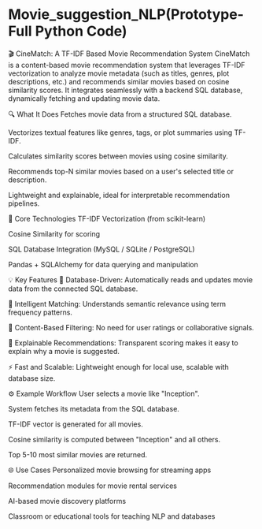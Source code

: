 # Movie_suggestion_NLP(Prototype- Full Python Code)
🎬 CineMatch: A TF-IDF Based Movie Recommendation System
CineMatch is a content-based movie recommendation system that leverages TF-IDF vectorization to analyze movie metadata (such as titles, genres, plot descriptions, etc.) and recommends similar movies based on cosine similarity scores. It integrates seamlessly with a backend SQL database, dynamically fetching and updating movie data.

🔍 What It Does
Fetches movie data from a structured SQL database.

Vectorizes textual features like genres, tags, or plot summaries using TF-IDF.

Calculates similarity scores between movies using cosine similarity.

Recommends top-N similar movies based on a user's selected title or description.

Lightweight and explainable, ideal for interpretable recommendation pipelines.

🧠 Core Technologies
TF-IDF Vectorization (from scikit-learn)

Cosine Similarity for scoring

SQL Database Integration (MySQL / SQLite / PostgreSQL)

Pandas + SQLAlchemy for data querying and manipulation

💡 Key Features
🔗 Database-Driven: Automatically reads and updates movie data from the connected SQL database.

🧠 Intelligent Matching: Understands semantic relevance using term frequency patterns.

🎯 Content-Based Filtering: No need for user ratings or collaborative signals.

📜 Explainable Recommendations: Transparent scoring makes it easy to explain why a movie is suggested.

⚡ Fast and Scalable: Lightweight enough for local use, scalable with database size.

⚙️ Example Workflow
User selects a movie like "Inception".

System fetches its metadata from the SQL database.

TF-IDF vector is generated for all movies.

Cosine similarity is computed between "Inception" and all others.

Top 5-10 most similar movies are returned.

🌐 Use Cases
Personalized movie browsing for streaming apps

Recommendation modules for movie rental services

AI-based movie discovery platforms

Classroom or educational tools for teaching NLP and databases

